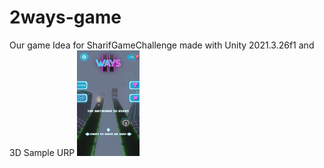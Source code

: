 # 2ways-game
Our game Idea for SharifGameChallenge made with Unity 2021.3.26f1 and 3D Sample URP
<img src="https://github.com/amireza007/2ways-game/blob/main/Game_Environment.png" width="100" height="169">

